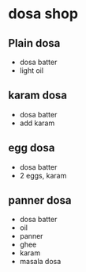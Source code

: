 # dosa shop

## Plain dosa
* dosa batter 
* light oil

## karam dosa 
* dosa batter
* add karam 

## egg dosa
* dosa batter 
* 2 eggs, karam

## panner dosa
* dosa batter
* oil 
* panner
* ghee
* karam
* masala dosa